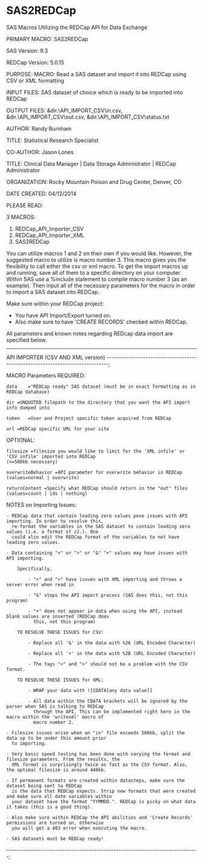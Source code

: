 SAS2REDCap
==========

SAS Macros Utilizing the REDCap API for Data Exchange

PRIMARY MACRO:	SAS2REDCap

SAS Version:	9.3

REDCap Version: 5.0.15

PURPOSE:	MACRO: Read a SAS dataset and import it into REDCap using CSV or XML formatting

INPUT FILES:	SAS dataset of choice which is ready to be imported into REDCap

OUTPUT FILES:	&dir.\API_IMPORT_CSV\in.csv, &dir.\API_IMPORT_CSV\out.csv, &dir.\API_IMPORT_CSV\status.txt

AUTHOR:		Randy Burnham

TITLE:		Statistical Research Specialist

CO-AUTHOR:	Jason Lones

TITLE:		Clinical Data Manager | Data Storage Administrator | REDCap Administrator

ORGANIZATION:	Rocky Mountain Poison and Drug Center, Denver, CO

DATE CREATED:   04/12/2014

PLEASE READ:

3 MACROS:
   1. REDCap_API_Importer_CSV
   2. REDCap_API_Importer_XML
   3. SAS2REDCap

You can utilize macros 1 and 2 on their own if you would like. However, the suggested macro to utilize is macro number 3. This macro gives you the flexibility to call either the csv or xml macro. To get the import macros up and running, save all of them to a specific directory on your computer. Within SAS use a %include statement to compile macro number 3 (as an example). Then input all of the necessary parameters for the macro in order to import a SAS dataset into REDCap. 

Make sure within your REDCap project:
   - You have API Import/Export turned on.
   - Also make sure to have 'CREATE RECORDS' checked within REDCap.


All parameters and known notes regarding REDcap data import are specified below.

-------------------------------------------------------------------------------
 API IMPORTER (CSV AND XML version)
-------------------------------------------------------------------------------;

MACRO Parameters
REQUIRED:

	data	="REDCap ready" SAS dataset (must be in exact formatting as in REDCap database)
	
	dir	=UNQUOTED filepath to the directory that you want the API import info dumped into
	
	token	=User and Project specific token acquired from REDCap
	
	url	=REDCap specific URL for your site

OPTIONAL:

	filesize =filesize you would like to limit for the 'XML infile' or 'CSV infile' imported into REDCap 
	(<=500kb necessary)
	
	overwriteBehavior =API parameter for overwrite behavior in REDCap (values=normal | overwrite)
	
	returnContent =Specify what REDCap should return in the "out" files (values=count | ids | nothing)

NOTES on Importing Issues:

	- REDCap data that contain leading zero values pose issues with API importing. In order to resolve this,
	  re-format the variables in the SAS dataset to contain leading zero values (i.e. a format of z2.). One
	  could also edit the REDCap format of the variables to not have leading zero values.

	- Data containing "<" or ">" or "&" "+" values may have issues with API importing.
	
		Specifically, 

			- "<" and ">" have issues with XML importing and throws a server error when read in
			
			- "&" stops the API import process (SAS does this, not this program)
			
			- "+" does not appear in data when using the API, instead blank values are inserted (REDCap does 
			  this, not this program)

		TO RESOLVE THESE ISSUES for CSV:
		
			- Replace all '&' in the data with %26 (URL Encoded Character)
			
			- Replace all '+' in the data with %2B (URL Encoded Character)
			
			- The tags "<" and ">" should not be a problem with the CSV format.
			
		TO RESOLVE THESE ISSUES for XML: 
			
			- WRAP your data with ![CDATA[any data value]]
			
			- All data within the CDATA brackets will be ignored by the parser when SAS is talking to REDCap 
			  through the API. This can be implemented right here in the macro within the 'writexml' macro of
			  macro number 2.

	- Filesize issues arise when an "in" file exceeds 500kb, split the data up to be under this amount prior
	  to importing.

	- Very basic speed testing has been done with varying the format and filesize parameters. From the results, the 
	  XML format is surprisingly twice as fast as the CSV format. Also, the optimal filesize is around 440kb.
	
	- If permanent formats are created within datasteps, make sure the dataset being sent to REDCap
	  is the data that REDCap expects. Strip new formats that were created and make sure all date variables within
	  your dataset have the format "YYMMDD.". REDCap is picky on what data it takes (this is a good thing).

	- Also make sure within REDCap the API abilities and 'Create Records' permissions are turned on, otherwise
	  you will get a 403 error when executing the macro.

	- SAS datasets must be REDCap ready!
-------------------------------------------------------------------------------;
